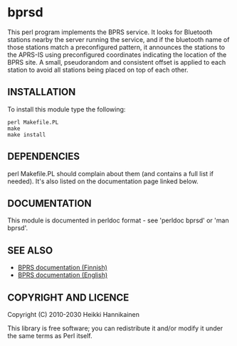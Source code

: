 bprsd
=====

This perl program implements the BPRS service. It looks for Bluetooth
stations nearby the server running the service, and if the bluetooth
name of those stations match a preconfigured pattern, it announces
the stations to the APRS-IS using preconfigured coordinates indicating
the location of the BPRS site. A small, pseudorandom and consistent offset
is applied to each station to avoid all stations being placed on top of
each other.


INSTALLATION
--------------

To install this module type the following:

    perl Makefile.PL
    make
    make install


DEPENDENCIES
--------------

perl Makefile.PL should complain about them (and contains a full
list if needed). It's also listed on the documentation page
linked below.


DOCUMENTATION
---------------

This module is documented in perldoc format - see 'perldoc bprsd' or
'man bprsd'.


SEE ALSO
----------

 * [BPRS documentation (Finnish)](doc/BPRS-fi.md)
 * [BPRS documentation (English)](doc/BPRS-en.md)


COPYRIGHT AND LICENCE
-----------------------

Copyright (C) 2010-2030 Heikki Hannikainen

This library is free software; you can redistribute it and/or modify
it under the same terms as Perl itself.

